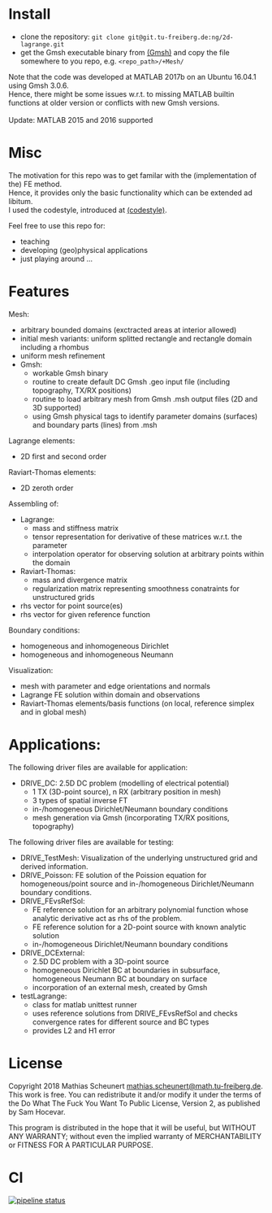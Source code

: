 # Install

- clone the repository: `git clone git@git.tu-freiberg.de:ng/2d-lagrange.git`
- get the Gmsh executable binary from [(Gmsh)](http://gmsh.info/#Download) and copy the file somewhere to you repo, e.g. `<repo_path>/+Mesh/`

Note that the code was developed at MATLAB 2017b on an Ubuntu 16.04.1 using Gmsh 3.0.6.
<br/>
Hence, there might be some issues w.r.t. to missing MATLAB builtin functions at older version or conflicts with new Gmsh versions.
<br/>
<br/>
Update: MATLAB 2015 and 2016 supported

# Misc

The motivation for this repo was to get familar with the (implementation of the) FE method.
<br/>
Hence, it provides only the basic functionality which can be extended ad libitum.
<br/>
I used the codestyle, introduced at [(codestyle)](https://git.tu-freiberg.de/ng/toolbox/blob/master/template/codeStyleTemplate.m).

Feel free to use this repo for:
- teaching
- developing (geo)physical applications
- just playing around ... 

# Features

Mesh:
- arbitrary bounded domains (exctracted areas at interior allowed)
- initial mesh variants: uniform splitted rectangle and rectangle domain including a rhombus
- uniform mesh refinement
- Gmsh: 
    - workable Gmsh binary
	- routine to create default DC Gmsh .geo input file (including topography, TX/RX positions)
	- routine to load arbitrary mesh from Gmsh .msh output files (2D and 3D supported)
	- using Gmsh physical tags to identify parameter domains (surfaces) and boundary parts (lines) from .msh

Lagrange elements:
- 2D first and second order

Raviart-Thomas elements:
- 2D zeroth order

Assembling of:
- Lagrange:
    - mass and stiffness matrix
    - tensor representation for derivative of these matrices w.r.t. the parameter
    - interpolation operator for observing solution at arbitrary points within the domain
- Raviart-Thomas:
    - mass and divergence matrix
    - regularization matrix representing smoothness conatraints for unstructured grids
- rhs vector for point source(es)
- rhs vector for given reference function

Boundary conditions:
- homogeneous and inhomogeneous Dirichlet
- homogeneous and inhomogeneous Neumann

Visualization:
- mesh with parameter and edge orientations and normals
- Lagrange FE solution within domain and observations
- Raviart-Thomas elements/basis functions (on local, reference simplex and in global mesh)

# Applications:

The following driver files are available for application:
- DRIVE_DC: 2.5D DC problem (modelling of electrical potential)
    - 1 TX (3D-point source), n RX (arbitrary position in mesh)
    - 3 types of spatial inverse FT
    - in-/homogeneous Dirichlet/Neumann boundary conditions
    - mesh generation via Gmsh (incorporating TX/RX positions, topography)

The following driver files are available for testing:
- DRIVE_TestMesh: Visualization of the underlying unstructured grid and derived information.
- DRIVE_Poisson: FE solution of the Poission equation for homogeneous/point source and in-/homogeneous Dirichlet/Neumann boundary conditions.
- DRIVE_FEvsRefSol: 
    - FE reference solution for an arbitrary polynomial function whose analytic derivative act as rhs of the problem.
    - FE reference solution for a 2D-point source with known analytic solution
    - in-/homogeneous Dirichlet/Neumann boundary conditions
- DRIVE_DCExternal: 
    - 2.5D DC problem with a 3D-point source
    - homogeneous Dirichlet BC at boundaries in subsurface, homogeneous Neumann BC at boundary on surface
    - incorporation of an external mesh, created by Gmsh
- testLagrange:
    - class for matlab unittest runner
    - uses reference solutions from DRIVE_FEvsRefSol and checks convergence rates for different source and BC types
    - provides L2 and H1 error

# License

Copyright 2018 Mathias Scheunert <mathias.scheunert@math.tu-freiberg.de>.
This work is free. You can redistribute it and/or modify it under the terms of the Do What The Fuck You Want To Public License, Version 2, as published by Sam Hocevar.

This program is distributed in the hope that it will be useful, but WITHOUT ANY WARRANTY; without even the implied warranty of MERCHANTABILITY or FITNESS FOR A PARTICULAR PURPOSE.

# CI

[![pipeline status](https://git.tu-freiberg.de/ng/2d-lagrange/badges/master/pipeline.svg)](https://git.tu-freiberg.de/ng/2d-lagrange/commits/master)